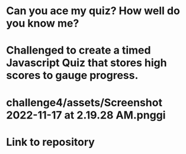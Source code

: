 # Can you ace my quiz? How well do you know me?
# Challenged to create a timed Javascript Quiz that stores high scores to gauge progress. 
# challenge4/assets/Screenshot 2022-11-17 at 2.19.28 AM.pnggi
# Link to repository 
